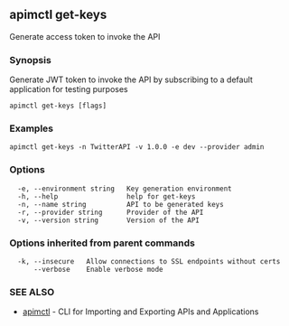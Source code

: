 ## apimctl get-keys

Generate access token to invoke the API

### Synopsis


Generate JWT token to invoke the API by subscribing to a default application for testing purposes

```
apimctl get-keys [flags]
```

### Examples

```
apimctl get-keys -n TwitterAPI -v 1.0.0 -e dev --provider admin
```

### Options

```
  -e, --environment string   Key generation environment
  -h, --help                 help for get-keys
  -n, --name string          API to be generated keys
  -r, --provider string      Provider of the API
  -v, --version string       Version of the API
```

### Options inherited from parent commands

```
  -k, --insecure   Allow connections to SSL endpoints without certs
      --verbose    Enable verbose mode
```

### SEE ALSO
* [apimctl](apimctl.md)	 - CLI for Importing and Exporting APIs and Applications

